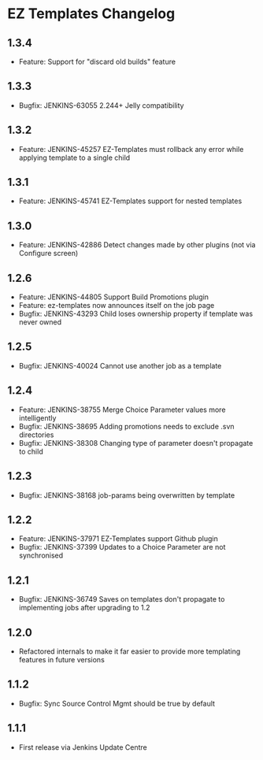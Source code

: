 # EZ Templates Changelog

## 1.3.4
* Feature: Support for "discard old builds" feature

## 1.3.3
* Bugfix: JENKINS-63055 2.244+ Jelly compatibility

## 1.3.2
* Feature: JENKINS-45257 EZ-Templates must rollback any error while applying template to a single child

## 1.3.1
* Feature: JENKINS-45741 EZ-Templates support for nested templates

## 1.3.0
* Feature: JENKINS-42886 Detect changes made by other plugins (not via Configure screen)

## 1.2.6
* Feature: JENKINS-44805 Support Build Promotions plugin
* Feature: ez-templates now announces itself on the job page
* Bugfix: JENKINS-43293 Child loses ownership property if template was never owned

## 1.2.5
* Bugfix: JENKINS-40024 Cannot use another job as a template

## 1.2.4
* Feature: JENKINS-38755 Merge Choice Parameter values more intelligently
* Bugfix: JENKINS-38695 Adding promotions needs to exclude .svn directories
* Bugfix: JENKINS-38308 Changing type of parameter doesn't propagate to child

## 1.2.3
* Bugfix: JENKINS-38168 job-params being overwritten by template

## 1.2.2
* Feature: JENKINS-37971 EZ-Templates support Github plugin
* Bugfix: JENKINS-37399 Updates to a Choice Parameter are not synchronised

## 1.2.1
* Bugfix: JENKINS-36749 Saves on templates don't propagate to implementing jobs after upgrading to 1.2

## 1.2.0
* Refactored internals to make it far easier to provide more templating features in future versions

## 1.1.2
* Bugfix: Sync Source Control Mgmt should be true by default

## 1.1.1
* First release via Jenkins Update Centre
